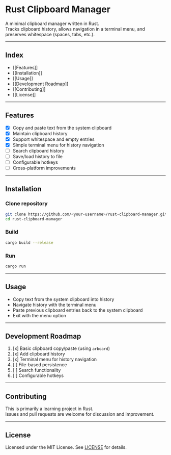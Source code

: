 # Rust Clipboard Manager

A minimal clipboard manager written in Rust.  
Tracks clipboard history, allows navigation in a terminal menu, and preserves whitespace (spaces, tabs, etc.).  

---

## Index

- [[Features]]
- [[Installation]]
- [[Usage]]
- [[Development Roadmap]]
- [[Contributing]]
- [[License]]

---

## Features

- [x] Copy and paste text from the system clipboard  
- [x] Maintain clipboard history  
- [x] Support whitespace and empty entries  
- [x] Simple terminal menu for history navigation  
- [ ] Search clipboard history  
- [ ] Save/load history to file  
- [ ] Configurable hotkeys  
- [ ] Cross-platform improvements  

---

## Installation

### Clone repository
```bash
git clone https://github.com/<your-username>/rust-clipboard-manager.git
cd rust-clipboard-manager
```

### Build
```bash
cargo build --release
```

### Run
```bash
cargo run
```

---

## Usage

- Copy text from the system clipboard into history  
- Navigate history with the terminal menu  
- Paste previous clipboard entries back to the system clipboard  
- Exit with the menu option  

---

## Development Roadmap

1. [x] Basic clipboard copy/paste (using `arboard`)  
2. [x] Add clipboard history  
3. [x] Terminal menu for history navigation  
4. [ ] File-based persistence  
5. [ ] Search functionality  
6. [ ] Configurable hotkeys  

---

## Contributing

This is primarily a learning project in Rust.  
Issues and pull requests are welcome for discussion and improvement.  

---

## License

Licensed under the MIT License. See [LICENSE](LICENSE) for details.
